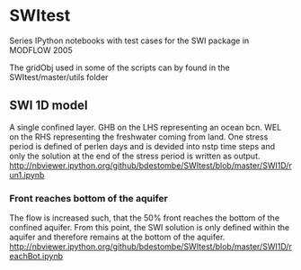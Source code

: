 # SWItest
Series IPython notebooks with test cases for the SWI package in MODFLOW 2005

The gridObj used in some of the scripts can by found in the SWItest/master/utils folder

## SWI 1D model
A single confined layer. GHB on the LHS representing an ocean bcn. WEL on the 
RHS representing the freshwater coming from land.
One stress period is defined of perlen days and is devided into nstp time steps 
and only the solution at the end of the stress period is written as output.
http://nbviewer.ipython.org/github/bdestombe/SWItest/blob/master/SWI1D/run1.ipynb

### Front reaches bottom of the aquifer
The flow is increased such, that the 50% front reaches the bottom of the confined aquifer. From this point, the SWI solution is only defined within the aquifer and therefore remains at the bottom of the aquifer.
http://nbviewer.ipython.org/github/bdestombe/SWItest/blob/master/SWI1D/reachBot.ipynb
